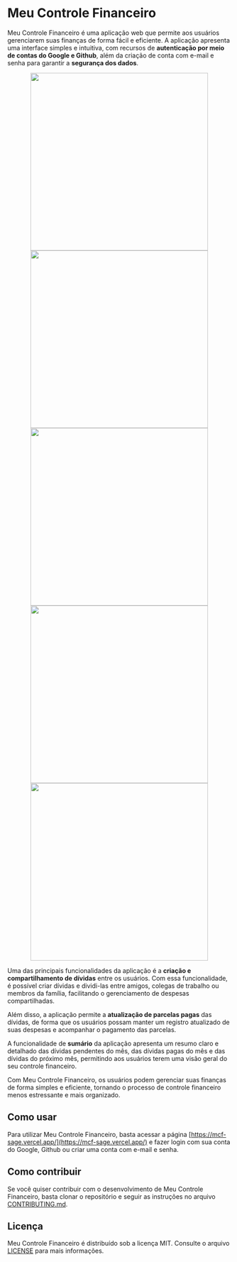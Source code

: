 # Meu Controle Financeiro

Meu Controle Financeiro é uma aplicação web que permite aos usuários gerenciarem suas finanças de forma fácil e eficiente. A aplicação apresenta uma interface simples e intuitiva, com recursos de **autenticação por meio de contas do Google e Github**, além da criação de conta com e-mail e senha para garantir a **segurança dos dados**.

<div align="center">
  <img src="https://i.imgur.com/rXxpydH.png" width="400"/>
  <img src="https://i.imgur.com/ycSENhy.png" width="400"/>
</div>
<div align="center">
  <img src="https://i.imgur.com/C1m0XgO.png" width="400"/>
  <img src="https://i.imgur.com/dagU2zG.png" width="400"/>
</div>
<div align="center">
  <img src="https://i.imgur.com/Lg6rBhn.png" width="400"/>
</div>


Uma das principais funcionalidades da aplicação é a **criação e compartilhamento de dívidas** entre os usuários. Com essa funcionalidade, é possível criar dívidas e dividi-las entre amigos, colegas de trabalho ou membros da família, facilitando o gerenciamento de despesas compartilhadas.

Além disso, a aplicação permite a **atualização de parcelas pagas** das dívidas, de forma que os usuários possam manter um registro atualizado de suas despesas e acompanhar o pagamento das parcelas.

A funcionalidade de **sumário** da aplicação apresenta um resumo claro e detalhado das dívidas pendentes do mês, das dívidas pagas do mês e das dívidas do próximo mês, permitindo aos usuários terem uma visão geral do seu controle financeiro.

Com Meu Controle Financeiro, os usuários podem gerenciar suas finanças de forma simples e eficiente, tornando o processo de controle financeiro menos estressante e mais organizado.

## Como usar

Para utilizar Meu Controle Financeiro, basta acessar a página [https://mcf-sage.vercel.app/](https://mcf-sage.vercel.app/) e fazer login com sua conta do Google, Github ou criar uma conta com e-mail e senha.

## Como contribuir

Se você quiser contribuir com o desenvolvimento de Meu Controle Financeiro, basta clonar o repositório e seguir as instruções no arquivo [CONTRIBUTING.md](CONTRIBUTING.md).

## Licença

Meu Controle Financeiro é distribuído sob a licença MIT. Consulte o arquivo [LICENSE](LICENSE) para mais informações.
